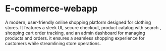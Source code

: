 # E-commerce-webapp
A modern, user-friendly online shopping platform designed for clothing stores. It features a sleek UI, secure checkout, product catalog with search , shopping cart order tracking, and an admin dashboard for managing products and orders. it ensures a seamless shopping experience for customers while streamlining store operations.
